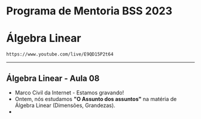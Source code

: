 # Programa de Mentoria BSS 2023
# Álgebra Linear

``` https://www.youtube.com/live/E9QD15P2t64 ```

___

## Álgebra Linear - Aula 08

- Marco Civil da Internet - Estamos gravando!
- Ontem, nós estudamos **"O Assunto dos assuntos"** na matéria de Álgebra Linear (Dimensões, Grandezas).
- 
